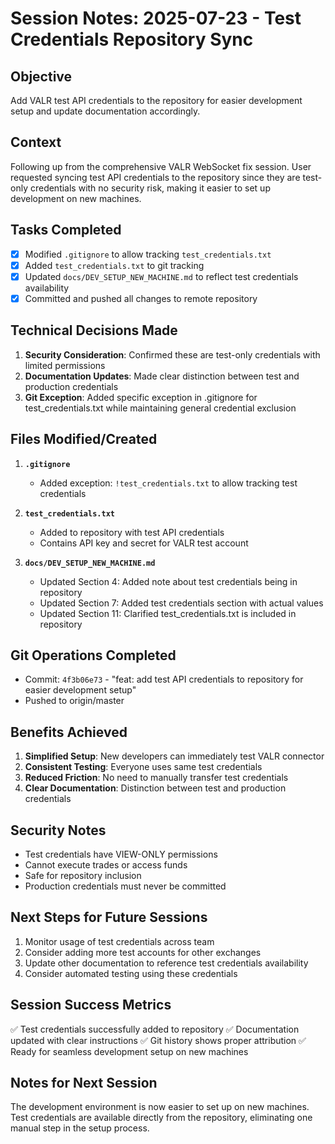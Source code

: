 # Session Notes: 2025-07-23 - Test Credentials Repository Sync

## Objective
Add VALR test API credentials to the repository for easier development setup and update documentation accordingly.

## Context
Following up from the comprehensive VALR WebSocket fix session. User requested syncing test API credentials to the repository since they are test-only credentials with no security risk, making it easier to set up development on new machines.

## Tasks Completed
- [x] Modified `.gitignore` to allow tracking `test_credentials.txt`
- [x] Added `test_credentials.txt` to git tracking
- [x] Updated `docs/DEV_SETUP_NEW_MACHINE.md` to reflect test credentials availability
- [x] Committed and pushed all changes to remote repository

## Technical Decisions Made
1. **Security Consideration**: Confirmed these are test-only credentials with limited permissions
2. **Documentation Updates**: Made clear distinction between test and production credentials
3. **Git Exception**: Added specific exception in .gitignore for test_credentials.txt while maintaining general credential exclusion

## Files Modified/Created
1. **`.gitignore`**
   - Added exception: `!test_credentials.txt` to allow tracking test credentials
   
2. **`test_credentials.txt`**
   - Added to repository with test API credentials
   - Contains API key and secret for VALR test account
   
3. **`docs/DEV_SETUP_NEW_MACHINE.md`**
   - Updated Section 4: Added note about test credentials being in repository
   - Updated Section 7: Added test credentials section with actual values
   - Updated Section 11: Clarified test_credentials.txt is included in repository

## Git Operations Completed
- Commit: `4f3b06e73` - "feat: add test API credentials to repository for easier development setup"
- Pushed to origin/master

## Benefits Achieved
1. **Simplified Setup**: New developers can immediately test VALR connector
2. **Consistent Testing**: Everyone uses same test credentials
3. **Reduced Friction**: No need to manually transfer test credentials
4. **Clear Documentation**: Distinction between test and production credentials

## Security Notes
- Test credentials have VIEW-ONLY permissions
- Cannot execute trades or access funds
- Safe for repository inclusion
- Production credentials must never be committed

## Next Steps for Future Sessions
1. Monitor usage of test credentials across team
2. Consider adding more test accounts for other exchanges
3. Update other documentation to reference test credentials availability
4. Consider automated testing using these credentials

## Session Success Metrics
✅ Test credentials successfully added to repository
✅ Documentation updated with clear instructions
✅ Git history shows proper attribution
✅ Ready for seamless development setup on new machines

## Notes for Next Session
The development environment is now easier to set up on new machines. Test credentials are available directly from the repository, eliminating one manual step in the setup process.